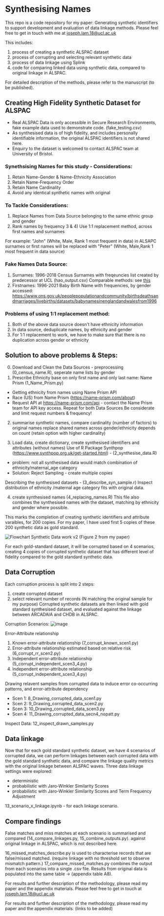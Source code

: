 # Synthesising Names
This repo is a code repository for my paper: Generating synthetic identifiers to support development and evaluation of data linkage methods.
Please feel free to get in touch with me at joseph.lam.18@ucl.ac.uk

This includes:
1) process of creating a synthetic ALSPAC dataset
2) process of corrupting and selecting relevant synthetic data
3) process of data linkage using Splink
4) code for comparing linked data using synthetic data, compared to original linkage in ALSPAC. 

For detailed description of the methods, please refer to the manuscript (to be published).

## Creating High Fidelity Synthetic Dataset for ALSPAC
- Real ALSPAC Data is only accessible in Secure Research Environments, fake example data used to demonstrate code. (fake_testing.csv)
- As synthesised data is of high fidelity, and includes personally identifiable information, the original ALSPAC identifiers is not shared here.
- Enquiry to the dataset is welcomed to contact ALSPAC team at University of Bristol.


### Synethsising Names for this study - Considerations: 
1) Retain Name-Gender & Name-Ethnicity Association
2) Retain Name-Frequency Order
3) Retain Name Cardinality
4) Avoid any identical synthetic names with original

### To Tackle Considerations:
1) Replace Names from Data Source belonging to the same ethnic group and gender
2) Rank names by frequency
3 & 4) Use 1:1 replacement method, across first names and surnames

For example:
"John" (White, Male, Rank 1 most frequent in data) in ALSAPC surnames or first names will be replaced with 
"Peter" (White, Male,Rank 1 most frequent in data source)

### Fake Names Data Source:
1) Surnames: 1996-2018 Census Surnames with freqeuncies 
list created by predecessor at UCL (hao_output.csv)
Comparable methods: see [this]([url](https://eprints.lse.ac.uk/115497/1/WP_342.pdf)) 
3) Firstnames: 1996-2021 Baby Birth Name with frequencies, by gender
accessed: https://www.ons.gov.uk/peoplepopulationandcommunity/birthsdeathsandmarriages/livebirths/datasets/babynamesinenglandandwalesfrom1996

### Problems of using 1:1 replacement method:
1) Both of the above data source doesn't have ethnicity information
2) In data source, deduplicate names, by ethnicity and gender
3) For 1:1 replacement to work, we have to make sure that there is no duplication across gender or ethnicity

## Solution to above problems & Steps:
0) Download and Clean the Data Sources - preprocessing (0_census_name.R), seperate name lists by gender
1) Prescribe Ethnicity base on only first name and only last name: Name Prism (1_Name_Prism.py)
- Getting ethnicity from names using Name Prism API
- Race (US) from Name Prism (https://name-prism.com/about)
- Request API at https://name-prism.com/api - contact the Name Prism team for API key access.
Repeat for both Data Sources
Be considerate and limit request numbers & frequency!

2) summarise synthetic names, compare cardinality (number of factors) to original names 
replace shared names across gender/ethnicity depends on count (retain option with higher cardinality)

3) Load data, create dictionary, create synthesised identifiers and attributes (without names)
Use of R Package Synthpop (https://www.synthpop.org.uk/get-started.html) - (2_synthesise_data.R)
- problem: not all synthesised data would match combination of ethnicity/maternal_age category
- Solution: Reject Sampling - create multiple copies

Describing the synthesised datasets - (3_describe_syn_sample.r)
Inspect distribution of ethnicity /maternal age category fits with original data.

4) create synthesised names (4_replacing_names.R)
This file also combines the synthesised names with the dataset, matching by ethnicity and gender where possible.

This marks the completion of creating synthetic identifiers and attribute varaibles, for 200 copies.
For my paper, I have used first 5 copies of these 200 synthetic data as gold standard. 

![Flowchart Synthetic Data work v2](https://github.com/Jo-Lam/synthesise_identifiers_ALSPAC/assets/56257474/14928f62-a283-4d67-8739-caf7dbead3ef) (Figure 2 from my paper)

For each gold-standard dataset, it will be corrupted based on 4 scenarios, creating 4 copies of corrupted synthetic dataset that has different level of fidelity compared to the gold standard synthetic data.

## Data Corruption 
Each corruption process is split into 2 steps:
1) create corrupted dataset
2) select relevant number of records (N matching the original sample for my purpose)
Corrupted synthetic datasets are then linked with gold standard synthesised dataset, and evaluated against the linkage between ARCADAIA and CHDB in ALSPAC. 

Corruption Scenarios:
![image](https://github.com/Jo-Lam/synthesise_identifiers_ALSPAC/assets/56257474/75b0008a-6ffa-4930-9c14-7bff5faaf5c6)

Error-Attribute relationship
1) Known error-attribute relationship (7_corrupt_known_scen1.py)
2) Error-attribute relationship estimated based on relative risk (6_corrupt_rr_scen2.py)
3) Independent error-attribute relationship (5_corrupt_independent_scen3_4.py)
4) Independent error-attribute relationship (5_corrupt_independent_scen3_4.py)

Drawing relavent samples from corrupted data to induce error co-occurring patterns, and error-attribute dependency
- Scen 1: 8_Drawing_corrupted_data_scen1.py
- Scen 2: 9_Drawing_corrupted_data_scen2.py
- Scen 3: 10_Drawing_corrupted_data_scen3.py
- Scen 4: 11_Drawing_corrupted_data_secn4_nopatt.py

Inspect Data:  12_inspect_drawn_samples.py

## Data linkage
Now that for each gold standard synthetic dataset, we have 4 scenarios of corrupted data, we can perform linkages between each corrupted data with the gold standard synthetic data, and compare the linkage quality metrics with the original linkage between  ALSPAC waves. Three data linkage settings were explored:
- deterministic
- probabilistic with Jaro-Winkler Similarity Scores
- probabilistic with Jaro-Winkler Similarity Scores and Term Frequency Adjustment

13_scenario_x_linkage.ipynb - for each linkage scenario.

## Compare findings
False matches and miss matches at each scenario is summarised and compared (14_compare_linkages.py, 15_combine_outputs.py).
against original linkage in ALSPAC, which is not described here.

16_missed_matches_describe.py is used to characterise records that are false/missed matched.
(require linkage with no threshold set to observe mismatch pattern.)
17_compare_missed_matches.py combines the output from each scenarios into a single .csv file.
Results from original data is populated into the same table -> (appendix table A8).

For results and further description of the methodology, please read my paper and the appendix materials.
Please feel free to get in touch at joseph.lam.18@ucl.ac.uk

For results and further description of the methodology, please read my paper and the appendix materials. (links to be added)

